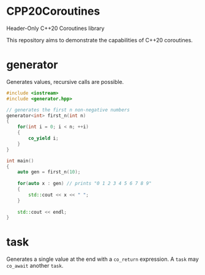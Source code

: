 # CPP20Coroutines
Header-Only C++20 Coroutines library

This repository aims to demonstrate the capabilities of C++20 coroutines.


# generator<T>

Generates values, recursive calls are possible.


```c++
#include <iostream>
#include <generator.hpp>

// generates the first n non-negative numbers
generator<int> first_n(int n)
{
    for(int i = 0; i < n; ++i)
    {
        co_yield i;
    }
}

int main()
{
    auto gen = first_n(10);
    
    for(auto x : gen) // prints "0 1 2 3 4 5 6 7 8 9"
    {
        std::cout << x << " ";
    }
  
    std::cout << endl;
}
```

# task<T>

Generates a single value at the end with a `co_return` expression. A `task` may `co_await` another `task`.
